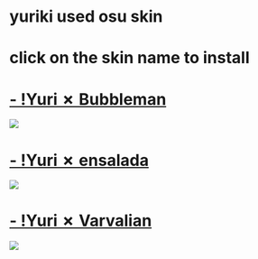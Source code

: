 # yuriki used osu skin
# click on the skin name to install
# [- !Yuri ✗ Bubbleman](https://yurikiosu.s-ul.eu/MpXKViDo)
![](https://osu.ppy.sh/ss/13482924/c0c9)

# [- !Yuri ✗ ensalada](https://yurikiosu.s-ul.eu/0Wdhq4ag)
![](https://osu.ppy.sh/ss/13482917/894f)

# [- !Yuri ✗ Varvalian](https://joofixd.s-ul.eu/1ID048e5)
![](https://osu.ppy.sh/ss/13482922/3b77)
